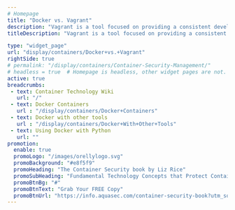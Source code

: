 ```yaml
---
# Homepage
title: "Docker vs. Vagrant"
description: "Vagrant is a tool focused on providing a consistent development environment workflow across multiple operation systems. Docker is a container management that can consistently run software as long as a containerization system exists. This page compares their features, pros and cons to see which is better and if they can work together."
titleDescription: "Vagrant is a tool focused on providing a consistent development environment workflow across multiple operation systems. Docker is a container management that can consistently run software as long as a containerization system exists. This page compares their features, pros and cons to see which is better and if they can work together." 

type: "widget_page"
url: "display/containers/Docker+vs.+Vagrant" 
rightSide: true 
# permalink: "/display/containers/Container-Security-Management/"
# headless = true  # Homepage is headless, other widget pages are not.
active: true
breadcrumbs:
 - text: Container Technology Wiki
   url: "/"
 - text: Docker Containers
   url : "/display/containers/Docker+Containers"
 - text: Docker with other tools
   url : "/display/containers/Docker+With+Other+Tools"
 - text: Using Docker with Python
   url: ""
promotion:
  enable: true
  promoLogo: "/images/orellylogo.svg"
  promoBackground: "#e8f5f9"
  promoHeading: "The Container Security book by Liz Rice"
  promoSubHeading: "Fundamental Technology Concepts that Protect Containerized Applications"
  promoBtnBg: "#"
  promoBtnText: "Grab Your FREE Copy"
  promoBtnUrl: "https://info.aquasec.com/container-security-book?utm_source=wiki"
---
```



